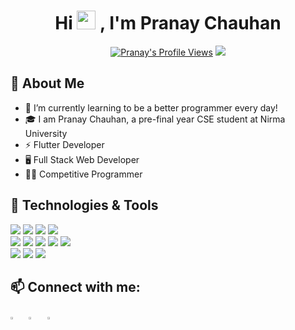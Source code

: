 <h1 align="center">Hi <img src="https://raw.githubusercontent.com/MartinHeinz/MartinHeinz/master/wave.gif" width="30px"> , I'm Pranay Chauhan</h1>

<p align="center">
<a href="https://github.com/PranayChauhan2516/"><img src="https://komarev.com/ghpvc/?username=PranayChauhan2516" alt="Pranay's Profile Views" /></a>
<a href="https://github.com/PranayChauhan2516/"><img src="https://img.shields.io/github/followers/PranayChauhan2516?style=flat&color=red&label=GitHub%20Followers%20"/></a>
</p>

## 📖 About Me
- 🌱 I’m currently learning to be a better programmer every day!
- 🎓 I am Pranay Chauhan, a pre-final year CSE student at Nirma University
- ⚡ Flutter Developer
- 🖥 Full Stack Web Developer
- 👨‍💻 Competitive Programmer 

## 🔧 Technologies & Tools
![](https://img.shields.io/badge/OS-windows-informational?style=flat&logo=windows&logoColor=white&color=2bbc8a)
![](https://img.shields.io/badge/Editor-VS_Code-informational?style=flat&logo=visual-studio-code&logoColor=white&color=2bbc8a)
![](https://img.shields.io/badge/Editor-Intellij_IDEA-informational?style=flat&logo=intellij-idea&logoColor=white&color=2bbc8a)
![](https://img.shields.io/badge/Code-AndroidStudio-informational?style=flat&logo=android-studio&logoColor=white&color=2bbc8a)
<br />
![](https://img.shields.io/badge/Code-Dart-informational?style=flat&logo=Dart&logoColor=white&color=2bbc8a)
![](https://img.shields.io/badge/Code-Java-informational?style=flat&logo=java&logoColor=white&color=2bbc8a)
![](https://img.shields.io/badge/Code-Python-informational?style=flat&logo=python&logoColor=white&color=2bbc8a)
![](https://img.shields.io/badge/Code-HTML/CSS-informational?style=flat&logo=css&logoColor=white&color=2bbc8a)
![](https://img.shields.io/badge/Code-PHP-informational?style=flat&logo=php&logoColor=white&color=2bbc8a)
<br />
![](https://img.shields.io/badge/Code-MySQL-informational?style=flat&logo=mysql&logoColor=white&color=2bbc8a)
![](https://img.shields.io/badge/Code-FireBase-informational?style=flat&logo=firebase&logoColor=white&color=2bbc8a)
![](https://img.shields.io/badge/Code-phpmyAdmin-informational?style=flat&logo=php&logoColor=white&color=2bbc8a)

## 📫 Connect with me:
  
[<img src="https://img.icons8.com/color/48/000000/linkedin.png" width="3.5%"/>](https://www.linkedin.com/in/pranay-chauhan-b09794190/) 
&nbsp; <a href="mailto:pranaychauhan2002@gmail.com"><img src="https://img.icons8.com/fluent/48/000000/gmail.png" width="3.5%"/></a>
&nbsp; [<img src="https://img.icons8.com/fluent/48/000000/instagram-new.png" width="3.5%"/>](https://www.instagram.com/pranay.2516/) 
<br />

<!--
**PranayChauhan2516/PranayChauhan2516** is a ✨ _special_ ✨ repository because its `README.md` (this file) appears on your GitHub profile.

Here are some ideas to get you started:

- 🔭 I’m currently working on ...
- 🌱 I’m currently learning ...
- 👯 I’m looking to collaborate on ...
- 🤔 I’m looking for help with ...
- 💬 Ask me about ...
- 📫 How to reach me: ...
- 😄 Pronouns: ...
- ⚡ Fun fact: ...
-->
